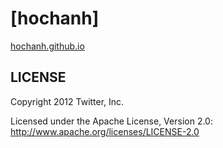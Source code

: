 [hochanh]
=========

[hochanh.github.io](http://hochanh.github.io/)

LICENSE
------------

Copyright 2012 Twitter, Inc.

Licensed under the Apache License, Version 2.0: http://www.apache.org/licenses/LICENSE-2.0
